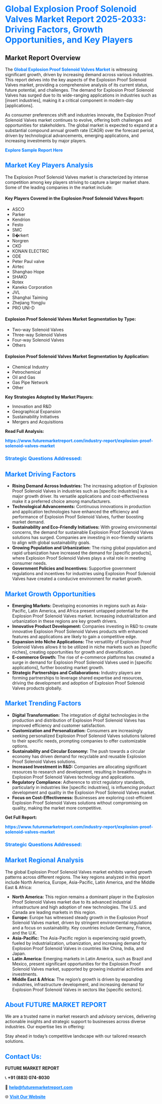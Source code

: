 <h1 style="color: #007BFF;">Global Explosion Proof Solenoid Valves Market Report 2025-2033: Driving Factors, Growth Opportunities, and Key Players</h1>

<section id="overview">
<h2>Market Report Overview</h2>
<p>The <a href="https://www.futuremarketreport.com/industry-report/explosion-proof-solenoid-valves-market" style="color: #007BFF; text-decoration: none;"><strong>Global Explosion Proof Solenoid Valves Market</strong></a> is witnessing significant growth, driven by increasing demand across various industries. This report delves into the key aspects of the Explosion Proof Solenoid Valves market, providing a comprehensive analysis of its current status, future potential, and challenges. The demand for Explosion Proof Solenoid Valves has surged due to its wide-ranging applications in industries such as [insert industries], making it a critical component in modern-day [applications].</p>
<p>As consumer preferences shift and industries innovate, the Explosion Proof Solenoid Valves market continues to evolve, offering both challenges and opportunities for stakeholders. The global market is expected to expand at a substantial compound annual growth rate (CAGR) over the forecast period, driven by technological advancements, emerging applications, and increasing investments by major players.</p>
</section>

<section id="overview">
<p><a href="https://www.futuremarketreport.com/request-sample/reportId=86919" style="color: #007BFF; text-decoration: none;"><strong>Explore Sample Report Here</strong></a></p>
</section>

<section id="key-players">
<h2 style="color: #007BFF;">Market Key Players Analysis</h2>
<p>The Explosion Proof Solenoid Valves market is characterized by intense competition among key players striving to capture a larger market share. Some of the leading companies in the market include:</p>
<h4>Key Players Covered in the Explosion Proof Solenoid Valves Report:</h4>
<ul><li>ASCO</li><li>Parker</li><li>Kendrion</li><li>Festo</li><li>SMC</li><li>B�rkert</li><li>Norgren</li><li>CKD</li><li>KONAN ELECTRIC</li><li>ODE</li><li>Peter Paul valve</li><li>Airtec</li><li>Shanghao Hope</li><li>SHAKO</li><li>Rotex</li><li>Kaneko Corporation</li><li>JVL</li><li>Shanghai Taiming</li><li>Zhejiang Yongjiu</li><li>PRO UNI-D</li></ul>
<h4>Explosion Proof Solenoid Valves Market Segmentation by Type:</h4>
<ul><li>Two-way Solenoid Valves</li><li>Three-way Solenoid Valves</li><li>Four-way Solenoid Valves</li><li>Others</li></ul>

<h4>Explosion Proof Solenoid Valves Market Segmentation by Application:</h4>
<ul><li>Chemical Industry</li><li>Petrochemical</li><li>Oil and Gas</li><li>Gas Pipe Network</li><li>Other</li></ul>
<p><strong>Key Strategies Adopted by Market Players:</strong></p>
<ul>
<li>Innovation and R&D</li>
<li>Geographical Expansion</li>
<li>Sustainability Initiatives</li>
<li>Mergers and Acquisitions</li>
</ul>
</section>

<section>
<p><strong>Read Full Analysis: </strong></p><a href="https://www.futuremarketreport.com/industry-report/explosion-proof-solenoid-valves-market" style="color: #007BFF; text-decoration: none;"><strong>https://www.futuremarketreport.com/industry-report/explosion-proof-solenoid-valves-market</strong></a>
<h3 style="color: #007BFF;">Strategic Questions Addressed:</h3>
</section>

<section id="driving-factors">
<h2 style="color: #007BFF;">Market Driving Factors</h2>
<ul>
<li><strong>Rising Demand Across Industries:</strong> The increasing adoption of Explosion Proof Solenoid Valves in industries such as [specific industries] is a major growth driver. Its versatile applications and cost-effectiveness make it a preferred choice among manufacturers.</li>
<li><strong>Technological Advancements:</strong> Continuous innovations in production and application technologies have enhanced the efficiency and performance of Explosion Proof Solenoid Valves, further boosting market demand.</li>
<li><strong>Sustainability and Eco-Friendly Initiatives:</strong> With growing environmental concerns, the demand for sustainable Explosion Proof Solenoid Valves solutions has surged. Companies are investing in eco-friendly variants to align with global sustainability goals.</li>
<li><strong>Growing Population and Urbanization:</strong> The rising global population and rapid urbanization have increased the demand for [specific products], where Explosion Proof Solenoid Valves plays a vital role in meeting consumer needs.</li>
<li><strong>Government Policies and Incentives:</strong> Supportive government regulations and incentives for industries using Explosion Proof Solenoid Valves have created a conducive environment for market growth.</li>
</ul>
</section>

<section id="growth-opportunities">
<h2 style="color: #007BFF;">Market Growth Opportunities</h2>
<ul>
<li><strong>Emerging Markets:</strong> Developing economies in regions such as Asia-Pacific, Latin America, and Africa present untapped potential for the Explosion Proof Solenoid Valves market. Increasing industrialization and urbanization in these regions are key growth drivers.</li>
<li><strong>Innovative Product Development:</strong> Companies investing in R&D to create innovative Explosion Proof Solenoid Valves products with enhanced features and applications are likely to gain a competitive edge.</li>
<li><strong>Expansion into Niche Applications:</strong> The versatility of Explosion Proof Solenoid Valves allows it to be utilized in niche markets such as [specific niches], creating opportunities for growth and diversification.</li>
<li><strong>E-commerce Growth:</strong> The rise of e-commerce platforms has created a surge in demand for Explosion Proof Solenoid Valves used in [specific applications], further boosting market growth.</li>
<li><strong>Strategic Partnerships and Collaborations:</strong> Industry players are forming partnerships to leverage shared expertise and resources, driving the development and adoption of Explosion Proof Solenoid Valves products globally.</li>
</ul>
</section>

<section id="trending-factors">
<h2 style="color: #007BFF;">Market Trending Factors</h2>
<ul>
<li><strong>Digital Transformation:</strong> The integration of digital technologies in the production and distribution of Explosion Proof Solenoid Valves has improved efficiency and customer satisfaction.</li>
<li><strong>Customization and Personalization:</strong> Consumers are increasingly seeking personalized Explosion Proof Solenoid Valves solutions tailored to their specific needs, prompting companies to offer customizable options.</li>
<li><strong>Sustainability and Circular Economy:</strong> The push towards a circular economy has driven demand for recyclable and reusable Explosion Proof Solenoid Valves solutions.</li>
<li><strong>Increased Investment in R&D:</strong> Companies are allocating significant resources to research and development, resulting in breakthroughs in Explosion Proof Solenoid Valves technology and applications.</li>
<li><strong>Regulatory Compliance:</strong> Adherence to strict regulatory standards, particularly in industries like [specific industries], is influencing product development and quality in the Explosion Proof Solenoid Valves market.</li>
<li><strong>Focus on Cost-Effectiveness:</strong> Businesses are exploring cost-efficient Explosion Proof Solenoid Valves solutions without compromising on quality, making the market more competitive.</li>
</ul>
</section>

<section>
<p><strong>Get Full Report: </strong></p><a href="https://www.futuremarketreport.com/industry-report/explosion-proof-solenoid-valves-market" style="color: #007BFF; text-decoration: none;"><strong>https://www.futuremarketreport.com/industry-report/explosion-proof-solenoid-valves-market</strong></a>
<h3 style="color: #007BFF;">Strategic Questions Addressed:</h3>
</section>


<section id="regional-analysis">
<h2 style="color: #007BFF;">Market Regional Analysis</h2>
<p>The global Explosion Proof Solenoid Valves market exhibits varied growth patterns across different regions. The key regions analyzed in this report include North America, Europe, Asia-Pacific, Latin America, and the Middle East & Africa:</p>
<ul>
<li><strong>North America:</strong> This region remains a dominant player in the Explosion Proof Solenoid Valves market due to its advanced industrial infrastructure and high adoption of new technologies. The U.S. and Canada are leading markets in this region.</li>
<li><strong>Europe:</strong> Europe has witnessed steady growth in the Explosion Proof Solenoid Valves market, driven by stringent environmental regulations and a focus on sustainability. Key countries include Germany, France, and the U.K.</li>
<li><strong>Asia-Pacific:</strong> The Asia-Pacific region is experiencing rapid growth, fueled by industrialization, urbanization, and increasing demand for Explosion Proof Solenoid Valves in countries like China, India, and Japan.</li>
<li><strong>Latin America:</strong> Emerging markets in Latin America, such as Brazil and Mexico, present significant opportunities for the Explosion Proof Solenoid Valves market, supported by growing industrial activities and investments.</li>
<li><strong>Middle East & Africa:</strong> The region’s growth is driven by expanding industries, infrastructure development, and increasing demand for Explosion Proof Solenoid Valves in sectors like [specific sectors].</li>
</ul>
</section>

<footer>
<h2 style="color: #007BFF;">About FUTURE MARKET REPORT</h2>
<p>We are a trusted name in market research and advisory services, delivering actionable insights and strategic support to businesses across diverse industries. Our expertise lies in offering:</p>

<p>Stay ahead in today’s competitive landscape with our tailored research solutions.</p>

<h2 style="color: #007BFF;">Contact Us:</h2>
<p><strong>FUTURE MARKET REPORT</strong></p>
<p>📞 <strong>+91 (883) 074-8030</strong></p>
<p>📧 <strong><a href="mailto:help@futuremarketreport.com" style="color: #007BFF;">help@futuremarketreport.com</a></strong></p>
<p>🌐 <strong><a href="https://www.futuremarketreport.com/" style="color: #007BFF;">Visit Our Website</a></strong></p>
</footer>